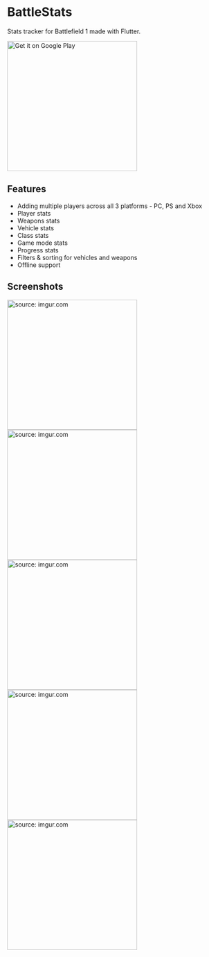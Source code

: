# BattleStats

Stats tracker for Battlefield 1 made with Flutter.

<a href='https://play.google.com/store/apps/details?id=com.psob.battlestats&hl=pl&gl=US'><img alt='Get it on Google Play' src='https://play.google.com/intl/en_us/badges/static/images/badges/en_badge_web_generic.png' width="300"/></a>

## Features
- Adding multiple players across all 3 platforms - PC, PS and Xbox
- Player stats
- Weapons stats
- Vehicle stats
- Class stats
- Game mode stats
- Progress stats
- Filters & sorting for vehicles and weapons
- Offline support

## Screenshots
<a href="https://imgur.com/Bx54XBG"><img src="https://i.imgur.com/Bx54XBG.jpg" title="source: imgur.com" width="300"/></a>
<a href="https://imgur.com/tdFh38q"><img src="https://i.imgur.com/tdFh38q.jpg" title="source: imgur.com" width="300"/></a>
<a href="https://imgur.com/OQAsD3J"><img src="https://i.imgur.com/OQAsD3J.jpg" title="source: imgur.com" width="300"/></a>
<a href="https://imgur.com/xrbmpEP"><img src="https://i.imgur.com/xrbmpEP.jpg" title="source: imgur.com" width="300"/></a>
<a href="https://imgur.com/swOeLLO"><img src="https://i.imgur.com/swOeLLO.jpg" title="source: imgur.com" width="300"/></a>
